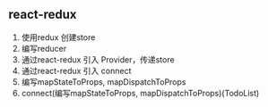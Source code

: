 ## react-redux

1. 使用redux 创建store
2. 编写reducer
3. 通过react-redux 引入 Provider，传递store
4. 通过react-redux 引入 connect
5. 编写mapStateToProps, mapDispatchToProps
6. connect(编写mapStateToProps, mapDispatchToProps)(TodoList)